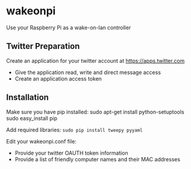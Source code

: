 # wakeonpi
Use your Raspberry Pi as a wake-on-lan controller

## Twitter Preparation

Create an application for your twitter account at https://apps.twitter.com
* Give the application read, write and direct message access
* Create an application access token

## Installation

Make sure you have pip installed:
  sudo apt-get install python-setuptools
  sudo easy_install pip

Add required libraries:
`sudo pip install tweepy pyyaml`

Edit your wakeonpi.conf file:
* Provide your twitter OAUTH token information
* Provide a list of friendly computer names and their MAC addresses
